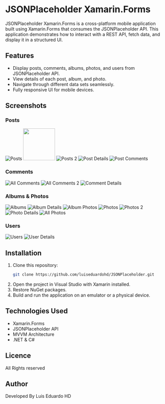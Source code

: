 # JSONPlaceholder Xamarin.Forms

JSONPlaceholder Xamarin.Forms is a cross-platform mobile application built using Xamarin.Forms that consumes the JSONPlaceholder API. This application demonstrates how to interact with a REST API, fetch data, and display it in a structured UI.

## Features
- Display posts, comments, albums, photos, and users from JSONPlaceholder API.
- View details of each post, album, and photo.
- Navigate through different data sets seamlessly.
- Fully responsive UI for mobile devices.

## Screenshots
### Posts
![Posts](Screenshots/Posts-All.png)
<img src="[https://your-image-url.type](https://github.com/luiseduardohd/JSONPlaceholder/blob/master/Screenshots/Posts-All.png?raw=true)" width="100">
![Posts 2](Screenshots/Posts-All-2.png)
![Post Details](Screenshots/Posts-Post.png)
![Post Comments](Screenshots/Post-Comments.png)

### Comments
![All Comments](Screenshots/Comments-All.png)
![All Comments 2](Screenshots/Comments-All-2.png)
![Comment Details](Screenshots/Comments-Comment.png)

### Albums & Photos
![Albums](Screenshots/Albums.png)
![Album Details](Screenshots/Albums-Album.png)
![Album Photos](Screenshots/Album-Photos.png)
![Photos](Screenshots/Photos.png)
![Photos 2](Screenshots/Photos-All-2.png)
![Photo Details](Screenshots/Photos-Photo.png)
![All Photos](Screenshots/Photos-All.png)

### Users
![Users](Screenshots/Users.png)
![User Details](Screenshots/Users-User.png)

## Installation
1. Clone this repository:
   ```sh
   git clone https://github.com/luiseduardohd/JSONPlaceholder.git
2. Open the project in Visual Studio with Xamarin installed.
3. Restore NuGet packages.
4. Build and run the application on an emulator or a physical device.

## Technologies Used
- Xamarin.Forms
- JSONPlaceholder API
- MVVM Architecture
- .NET & C#

## Licence
All Rights reserved

## Author
Developed By Luis Eduardo HD
